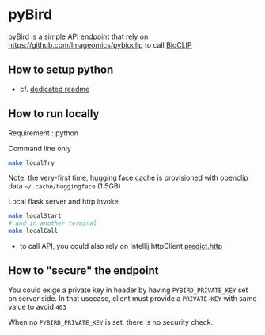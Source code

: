 # pyBird

pyBird is a simple API endpoint that rely on https://github.com/Imageomics/pybioclip to call [BioCLIP](https://imageomics.github.io/bioclip/)

## How to setup python
 - cf. [dedicated readme](./PYTHON_SETUP.md)

## How to run locally

Requirement : python

Command line only
````bash
make localTry
````
Note: the very-first time, hugging face cache is provisioned with openclip data `~/.cache/huggingface` (1.5GB)

Local flask server and http invoke
````bash
make localStart
# and in another terminal
make localCall
````
- to call API, you could also rely on Intellij httpClient [predict.http](./httpClient/predict.http)


## How to "secure" the endpoint

You could exige a private key in header by having `PYBIRD_PRIVATE_KEY` set on server side.
In that usecase, client must provide a `PRIVATE-KEY` with same value to avoid `403`

When no `PYBIRD_PRIVATE_KEY` is set, there is no security check.